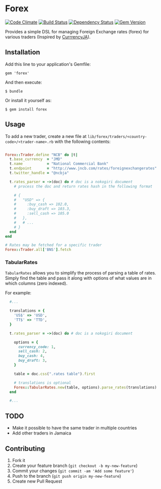 # Forex

[![Code Climate](https://codeclimate.com/github/mcmorgan/forex.png)](https://codeclimate.com/github/mcmorgan/forex)
[![Build Status](https://api.travis-ci.org/mcmorgan/forex.png)](https://travis-ci.org/mcmorgan/forex)
[![Dependency Status](https://gemnasium.com/mcmorgan/forex.png)](https://gemnasium.com/mcmorgan/forex)
[![Gem Version](https://badge.fury.io/rb/forex.png)](http://rubygems.org/gems/forex)

Provides a simple DSL for managing Foreign Exchange rates (forex) for various
traders (Inspired by [CurrrencyJA](https://github.com/kenrick/currencyja)).

## Installation

Add this line to your application's Gemfile:

    gem 'forex'

And then execute:

    $ bundle

Or install it yourself as:

    $ gem install forex

## Usage

To add a new trader, create a new file at
``lib/forex/traders/<country-code>/<trader-name>.rb`` with the following
contents:

```ruby

Forex::Trader.define "NCB" do |t|
  t.base_currency  = "JMD"
  t.name           = "National Commercial Bank"
  t.endpoint       = "http://www.jncb.com/rates/foreignexchangerates"
  t.twitter_handle = "@ncbja"

  t.rates_parser = ->(doc) do # doc is a nokogiri document
    # process the doc and return rates hash in the following format

    # {
    #   "USD" => {
    #     :buy_cash => 102.0,
    #     :buy_draft => 103.3,
    #     :sell_cash => 105.0
    #   },
    #   # ...
    # }
  end
end

# Rates may be fetched for a specific trader
Forex::Trader.all['BNS'].fetch
```

### TabularRates

`TabularRates` allows you to simplify the process of parsing a table of rates.
Simply find the table and pass it along with options of what values are in which
columns (zero indexed).

For example:

```ruby
  #...

  translations = {
    'US$' => 'USD',
    'TT$' => 'TTD',
  }

  t.rates_parser = ->(doc) do # doc is a nokogiri document

    options = {
      currency_code: 1,
      sell_cash: 2,
      buy_cash: 4,
      buy_draft: 3,
    }

    table = doc.css(".rates table").first

    # translations is optional
    Forex::TabularRates.new(table, options).parse_rates(translations)
  end

  #...
```

## TODO

* Make it possible to have the same trader in multiple countries
* Add other traders in Jamaica

## Contributing

1. Fork it
2. Create your feature branch (`git checkout -b my-new-feature`)
3. Commit your changes (`git commit -am 'Add some feature'`)
4. Push to the branch (`git push origin my-new-feature`)
5. Create new Pull Request
